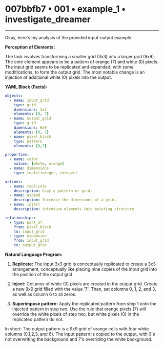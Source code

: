 # 007bbfb7 • 001 • example_1 • investigate_dreamer

---
Okay, here's my analysis of the provided input-output example:

**Perception of Elements:**

The task involves transforming a smaller grid (3x3) into a larger grid (9x9). The core element appears to be a pattern of orange (7) and white (0) pixels. The input grid seems to be replicated and expanded, with some modifications, to form the output grid. The most notable change is an injection of additional white (0) pixels into the output.

**YAML Block (Facts):**



```yaml
objects:
  - name: input_grid
    type: grid
    dimensions: 3x3
    elements: [0, 7]
  - name: output_grid
    type: grid
    dimensions: 9x9
    elements: [0, 7]
  - name: pixel_block
    type: pattern
    elements: [0,7]

properties:
  - name: color
    values: [white, orange]
  - name: dimensions
    type: tuple(integer, integer)

actions:
  - name: replicate
    description: Copy a pattern or grid.
  - name: expand
    description: Increase the dimensions of a grid.
  - name: inject
    description: introduce elements into existing structure

relationships:
  - type: part_of
    from: pixel_block
    to: input_grid
  - type: expansion
    from: input_grid
    to: output_grid
```



**Natural Language Program:**

1.  **Replicate:** The input 3x3 grid is conceptually replicated to create a 3x3 arrangement, conceptually like placing nine copies of the input grid into the position of the output grid.

2. **Inject:** 
    Columns of white (0) pixels are created in the output grid. Create a new 9x9 grid filled with the value '7'. Then, set columns 0, 1, 2, and 3, as well as column 6 to all zeros.

3. **Superimpose pattern:** Apply the replicated pattern from step 1 onto the injected pattern in step two. Use the rule that orange pixels (7) will override the white pixels of step two, but white pixels (0) in the replicated pattern do not.

In short: The output pattern is a 9x9 grid of orange cells with four white columns (0,1,2,3, and 6). The input pattern is copied to the output, with 0's not overwriting the background and 7's overriding the white background.

